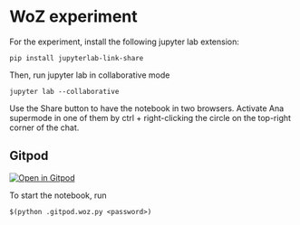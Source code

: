 # WoZ experiment

For the experiment, install the following jupyter lab extension:

```
pip install jupyterlab-link-share
```

Then, run jupyter lab in collaborative mode

```
jupyter lab --collaborative
```

Use the Share button to have the notebook in two browsers. Activate Ana supermode in one of them by ctrl + right-clicking the circle on the top-right corner of the chat.


## Gitpod

[![Open in Gitpod](https://gitpod.io/button/open-in-gitpod.svg)](https://gitpod.io/#https://github.com/EPICLab/DSChatbot)

To start the notebook, run
```
$(python .gitpod.woz.py <password>)
```
